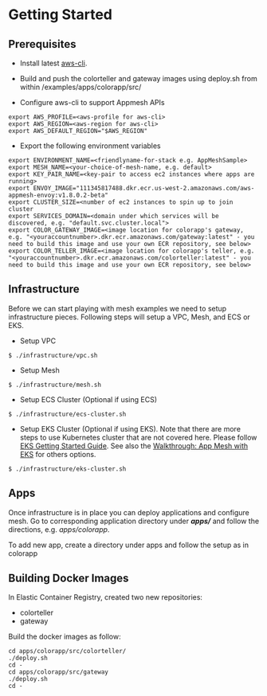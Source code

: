 # Getting Started

## Prerequisites
* Install latest [aws-cli](https://docs.aws.amazon.com/cli/latest/userguide/installing.html).

* Build and push the colorteller and gateway images using deploy.sh from within /examples/apps/colorapp/src/
* Configure aws-cli to support Appmesh APIs

```
export AWS_PROFILE=<aws-profile for aws-cli>
export AWS_REGION=<aws-region for aws-cli>
export AWS_DEFAULT_REGION="$AWS_REGION"
```

* Export the following environment variables

```
export ENVIRONMENT_NAME=<friendlyname-for-stack e.g. AppMeshSample>
export MESH_NAME=<your-choice-of-mesh-name, e.g. default>
export KEY_PAIR_NAME=<key-pair to access ec2 instances where apps are running>
export ENVOY_IMAGE="111345817488.dkr.ecr.us-west-2.amazonaws.com/aws-appmesh-envoy:v1.8.0.2-beta"
export CLUSTER_SIZE=<number of ec2 instances to spin up to join cluster
export SERVICES_DOMAIN=<domain under which services will be discovered, e.g. "default.svc.cluster.local">
export COLOR_GATEWAY_IMAGE=<image location for colorapp's gateway, e.g. "<youraccountnumber>.dkr.ecr.amazonaws.com/gateway:latest" - you need to build this image and use your own ECR repository, see below>
export COLOR_TELLER_IMAGE=<image location for colorapp's teller, e.g. "<youraccountnumber>.dkr.ecr.amazonaws.com/colorteller:latest" - you need to build this image and use your own ECR repository, see below>
```

## Infrastructure
Before we can start playing with mesh examples we need to setup infrastructure pieces. Following steps will setup a VPC, Mesh, and ECS or EKS. 

* Setup VPC

```
$ ./infrastructure/vpc.sh
```

* Setup Mesh

```
$ ./infrastructure/mesh.sh 
```

* Setup ECS Cluster (Optional if using ECS)

```
$ ./infrastructure/ecs-cluster.sh
```

* Setup EKS Cluster (Optional if using EKS). Note that there are more steps to use Kubernetes cluster that are not covered here. Please follow [EKS Getting Started Guide](https://docs.aws.amazon.com/eks/latest/userguide/getting-started.html). See also the [Walkthrough: App Mesh with EKS](../walkthroughs/eks/) for others options.

```
$ ./infrastructure/eks-cluster.sh
```

## Apps
Once infrastructure is in place you can deploy applications and configure mesh. Go to corresponding application directory under ***apps/*** and follow the directions, e.g. *apps/colorapp*.

To add new app, create a directory under apps and follow the setup as in colorapp

## Building Docker Images

In Elastic Container Registry, created two new repositories:
 - colorteller
 - gateway

Build the docker images as follow:
```
cd apps/colorapp/src/colorteller/
./deploy.sh
cd -
cd apps/colorapp/src/gateway
./deploy.sh
cd -
```
